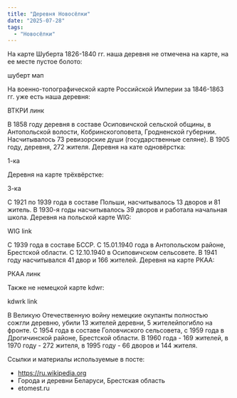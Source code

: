```yaml
---
title: "Деревня Новосёлки"
date: "2025-07-28"
tags: 
  - "Новосёлки"
---
```


На карте Шуберта 1826-1840 гг. наша деревня не отмечена на карте, на ее месте пустое болото:

шуберт мап

На военно-топографической карте Российской Империи за 1846-1863 гг. уже есть наша деревня:

ВТКРИ линк

В 1858 году деревня в составе Осиповичской сельской общины, в Антопольской волости, Кобринскогоповета, Гродненской губернии. Насчитывалось 73 ревизорские души (государственные селяне). В 1905 году, деревня, 272 жителя. Деревня на кате одновёрстка:

1-ка

Деревня на карте трёхвёрстке:

3-ка 

С 1921 по 1939 года в составе Польши, насчитывалось 13 дворов и 81 житель. В 1930-я годы насчитывалось 39 дворов и работала начальная школа. Деревня на польской карте WIG:

WIG link

С 1939 года в составе БССР. С 15.01.1940 года в Антопольском районе, Брестской области. С 12.10.1940 в Осиповичском сельсовете. В 1941 году насчитывался 41 двор и 166 жителей. Деревня на карте РКАА:

РКАА линк

Также не немецкой карте kdwr:

kdwrk link

В Великую Отечественную войну немецкие окупанты полностью сожгли деревню, убили 13 жителей деревни, 5 жителейпогибло на фронте. С 1954 года в составе Головчиского сельсовета, с 1959 года в Дрогичинской районе, Брестской области. В 1960 года - 169 жителей, в 1970 году - 272 жителя, в 1995 году - 66 дворов и 144 жителя.

Ссылки и материалы используемые в посте:
- https://ru.wikipedia.org
- Города и деревни Беларуси, Брестская область
- etomest.ru
